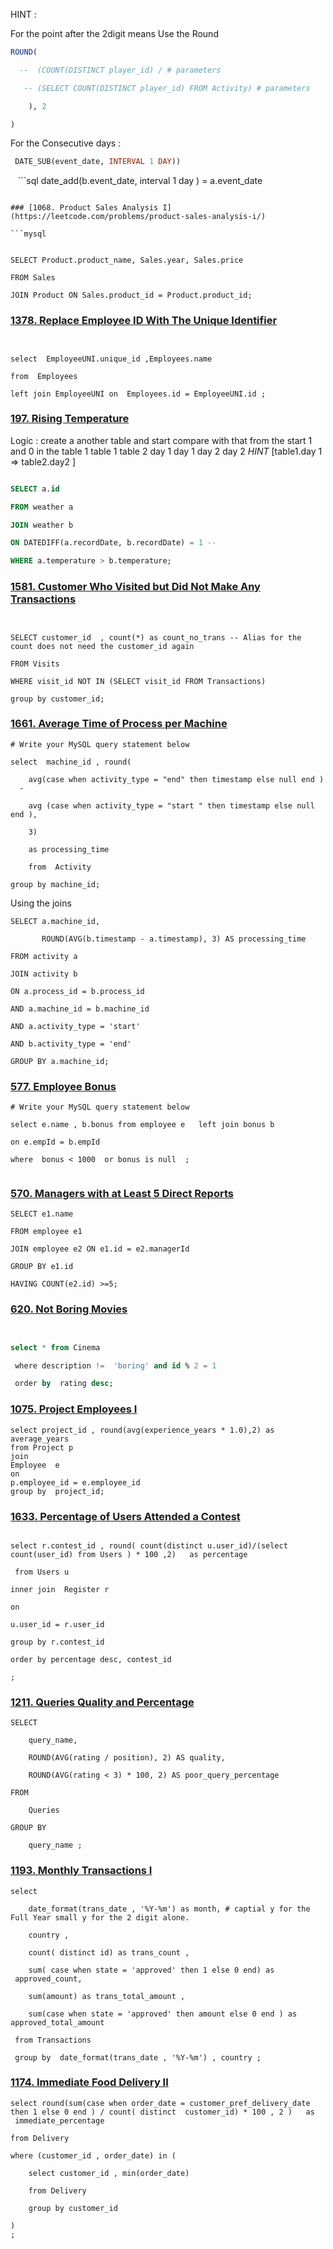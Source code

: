HINT : 

For the point after the 2digit means Use the Round 

```sql
ROUND(

  --  (COUNT(DISTINCT player_id) / # parameters 

   -- (SELECT COUNT(DISTINCT player_id) FROM Activity) # parameters 

    ), 2

)
```

For the Consecutive days : 

```sql
 DATE_SUB(event_date, INTERVAL 1 DAY))
```
 
 ```sql
 date_add(b.event_date, interval 1 day ) = a.event_date
```

### [1068. Product Sales Analysis I](https://leetcode.com/problems/product-sales-analysis-i/)

```mysql
  

SELECT Product.product_name, Sales.year, Sales.price

FROM Sales

JOIN Product ON Sales.product_id = Product.product_id;

```


### [1378. Replace Employee ID With The Unique Identifier](https://leetcode.com/problems/replace-employee-id-with-the-unique-identifier/)

```mysql


select  EmployeeUNI.unique_id ,Employees.name

from  Employees

left join EmployeeUNI on  Employees.id = EmployeeUNI.id ;
```


### [197. Rising Temperature](https://leetcode.com/problems/rising-temperature/)

Logic :  create a another table and start compare with that from the start 1 and 0 in the table 1 
table 1     table 2 
day 1        day 1 
day 2        day 2 
	*HINT* [table1.day 1 =>  table2.day2 ]
	
	

```sql

SELECT a.id

FROM weather a

JOIN weather b

ON DATEDIFF(a.recordDate, b.recordDate) = 1 --

WHERE a.temperature > b.temperature;
```


### [1581. Customer Who Visited but Did Not Make Any Transactions](https://leetcode.com/problems/customer-who-visited-but-did-not-make-any-transactions/)


```Mysql
  

SELECT customer_id  , count(*) as count_no_trans -- Alias for the count does not need the customer_id again

FROM Visits

WHERE visit_id NOT IN (SELECT visit_id FROM Transactions)

group by customer_id;

```

### [1661. Average Time of Process per Machine](https://leetcode.com/problems/average-time-of-process-per-machine/)

```mysql
# Write your MySQL query statement below

select  machine_id , round(

    avg(case when activity_type = "end" then timestamp else null end )   -

    avg (case when activity_type = "start " then timestamp else null end ),

    3)

    as processing_time

    from  Activity

group by machine_id;
```


Using the  joins 

```mysql 
SELECT a.machine_id,

       ROUND(AVG(b.timestamp - a.timestamp), 3) AS processing_time

FROM activity a

JOIN activity b

ON a.process_id = b.process_id

AND a.machine_id = b.machine_id  

AND a.activity_type = 'start'

AND b.activity_type = 'end'

GROUP BY a.machine_id;

```

### [577. Employee Bonus](https://leetcode.com/problems/employee-bonus/)

```mysql 
# Write your MySQL query statement below

select e.name , b.bonus from employee e   left join bonus b

on e.empId = b.empId

where  bonus < 1000  or bonus is null  ;


```


### [570. Managers with at Least 5 Direct Reports](https://leetcode.com/problems/managers-with-at-least-5-direct-reports/)

```mysql 
SELECT e1.name

FROM employee e1

JOIN employee e2 ON e1.id = e2.managerId

GROUP BY e1.id

HAVING COUNT(e2.id) >=5;
```



### [620. Not Boring Movies](https://leetcode.com/problems/not-boring-movies/)

```sql


select * from Cinema

 where description !=  'boring' and id % 2 = 1

 order by  rating desc;
```


### [1075. Project Employees I](https://leetcode.com/problems/project-employees-i/)


 
```Mysql
select project_id , round(avg(experience_years * 1.0),2) as average_years 
from Project p 
join 
Employee  e 
on 
p.employee_id = e.employee_id
group by  project_id;

```


### [1633. Percentage of Users Attended a Contest](https://leetcode.com/problems/percentage-of-users-attended-a-contest/)

```mysql 

select r.contest_id , round( count(distinct u.user_id)/(select count(user_id) from Users ) * 100 ,2)   as percentage

 from Users u

inner join  Register r

on

u.user_id = r.user_id

group by r.contest_id

order by percentage desc, contest_id 

;
```


### [1211. Queries Quality and Percentage](https://leetcode.com/problems/queries-quality-and-percentage/)


```mysql
SELECT

    query_name,

    ROUND(AVG(rating / position), 2) AS quality,

    ROUND(AVG(rating < 3) * 100, 2) AS poor_query_percentage

FROM

    Queries

GROUP BY

    query_name ; 
```


### [1193. Monthly Transactions I](https://leetcode.com/problems/monthly-transactions-i/)

```mysql 
select

    date_format(trans_date , '%Y-%m') as month, # captial y for the Full Year small y for the 2 digit alone.

    country ,

    count( distinct id) as trans_count ,

    sum( case when state = 'approved' then 1 else 0 end) as  approved_count,

    sum(amount) as trans_total_amount ,

    sum(case when state = 'approved' then amount else 0 end ) as approved_total_amount

 from Transactions

 group by  date_format(trans_date , '%Y-%m') , country ;
```

### [1174. Immediate Food Delivery II](https://leetcode.com/problems/immediate-food-delivery-ii/)


```mysql
select round(sum(case when order_date = customer_pref_delivery_date then 1 else 0 end ) / count( distinct  customer_id) * 100 , 2 )   as  immediate_percentage

from Delivery

where (customer_id , order_date) in (

    select customer_id , min(order_date)

    from Delivery

    group by customer_id

)
;
```